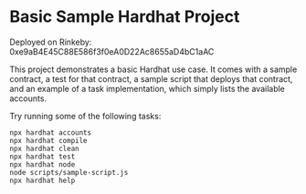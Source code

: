 # Basic Sample Hardhat Project

Deployed on Rinkeby: 0xe9aB4E45C88E586f3f0eA0D22Ac8655aD4bC1aAC

This project demonstrates a basic Hardhat use case. It comes with a sample contract, a test for that contract, a sample script that deploys that contract, and an example of a task implementation, which simply lists the available accounts.

Try running some of the following tasks:

```shell
npx hardhat accounts
npx hardhat compile
npx hardhat clean
npx hardhat test
npx hardhat node
node scripts/sample-script.js
npx hardhat help
```
